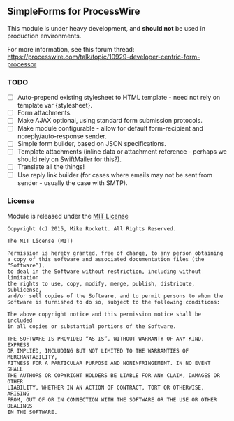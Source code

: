## SimpleForms for ProcessWire

This module is under heavy development, and **should not** be used in production environments.

For more information, see this forum thread: https://processwire.com/talk/topic/10929-developer-centric-form-processor

### TODO

- [ ] Auto-prepend existing stylesheet to HTML template - need not rely on template var {stylesheet}.
- [ ] Form attachments.
- [ ] Make AJAX optional, using standard form submission protocols.
- [ ] Make module configurable - allow for default form-recipient and noreply/auto-response sender.
- [ ] Simple form builder, based on JSON specifications.
- [ ] Template attachments (inline data or attachment reference - perhaps we should rely on SwiftMailer for this?).
- [ ] Translate all the things!
- [ ] Use reply link builder (for cases where emails may not be sent from sender - usually the case with SMTP).

### License

Module is released under the [MIT License](http://mit-license.org/)

```
Copyright (c) 2015, Mike Rockett. All Rights Reserved.

The MIT License (MIT)

Permission is hereby granted, free of charge, to any person obtaining
a copy of this software and associated documentation files (the “Software”),
to deal in the Software without restriction, including without limitation
the rights to use, copy, modify, merge, publish, distribute, sublicense,
and/or sell copies of the Software, and to permit persons to whom the
Software is furnished to do so, subject to the following conditions:

The above copyright notice and this permission notice shall be included
in all copies or substantial portions of the Software.

THE SOFTWARE IS PROVIDED “AS IS”, WITHOUT WARRANTY OF ANY KIND, EXPRESS
OR IMPLIED, INCLUDING BUT NOT LIMITED TO THE WARRANTIES OF MERCHANTABILITY,
FITNESS FOR A PARTICULAR PURPOSE AND NONINFRINGEMENT. IN NO EVENT SHALL
THE AUTHORS OR COPYRIGHT HOLDERS BE LIABLE FOR ANY CLAIM, DAMAGES OR OTHER
LIABILITY, WHETHER IN AN ACTION OF CONTRACT, TORT OR OTHERWISE, ARISING
FROM, OUT OF OR IN CONNECTION WITH THE SOFTWARE OR THE USE OR OTHER DEALINGS
IN THE SOFTWARE.
```